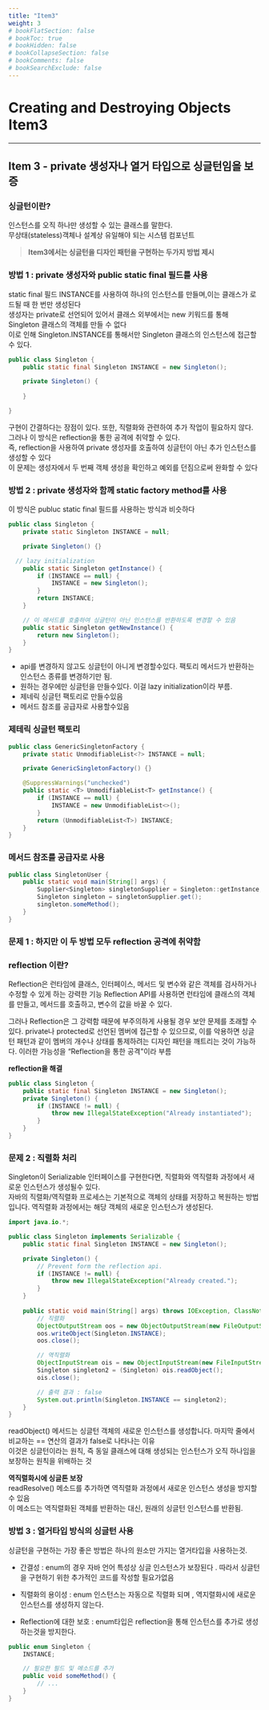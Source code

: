 ```yaml
---
title: "Item3"
weight: 3
# bookFlatSection: false
# bookToc: true
# bookHidden: false
# bookCollapseSection: false
# bookComments: false
# bookSearchExclude: false
---
```

# Creating and Destroying Objects Item3
* * *

## **Item 3 - private 생성자나 열거 타입으로 싱글턴임을 보증**

### **싱글턴이란?**
인스턴스를 오직 하나만 생성할 수 있는 클래스를 말한다.   
무상태(stateless)객체나 설계상 유일해야 되는 시스템 컴포넌트   

> **Item3에서는 싱글턴을 디자인 패턴을 구현하는 두가지 방법 제시**


### **방법 1 :  private 생성자와 public static final 필드를 사용**
static final 필드 INSTANCE를 사용하여 하나의 인스턴스를 만들며,이는 클래스가 로드될 때 한 번만 생성된다   
생성자는 private로 선언되어 있어서 클래스 외부에서는 new 키워드를 통해 Singleton 클래스의 객체를 만들 수 없다   
 이로 인해 Singleton.INSTANCE를 통해서만 Singleton 클래스의 인스턴스에 접근할 수 있다.
```java
public class Singleton {
    public static final Singleton INSTANCE = new Singleton();

    private Singleton() {
    
    }

}
```

구현이 간결하다는 장점이 있다. 또한, 직렬화와 관련하여 추가 작업이 필요하지 않다.        
그러나 이 방식은 reflection을 통한 공격에 취약할 수 있다.    
즉, reflection을 사용하여 private 생성자를 호출하여 싱글턴이 아닌 추가 인스턴스를 생성할 수 있다   
이 문제는 생성자에서 두 번째 객체 생성을 확인하고 예외를 던짐으로써 완화할 수 있다   



### **방법 2 : private 생성자와 함께 static factory method를 사용**

이 방식은 publuc static final 필드를 사용하는 방식과 비슷하다   
```java
public class Singleton {
    private static Singleton INSTANCE = null;

    private Singleton() {}

  // lazy initialization
    public static Singleton getInstance() {
        if (INSTANCE == null) {
            INSTANCE = new Singleton();
        }
        return INSTANCE;
    }

    // 이 메서드를 호출하여 싱글턴이 아닌 인스턴스를 반환하도록 변경할 수 있음
    public static Singleton getNewInstance() {
        return new Singleton();
    }
}
```
*  api를 변경하지 않고도 싱글턴이 아니게 변경할수있다. 팩토리 메서드가 반환하는 인스턴스 종류를 변경하기만 됨.
* 원하는 경우에만 싱글턴을 만들수있다. 이걸 lazy initialization이라 부름.
* 제네릭 싱글턴 팩토리로 만들수있음
* 메서드 참조를 공급자로 사용할수있음

### **제테릭 싱글턴 팩토리**
```java
public class GenericSingletonFactory {
    private static UnmodifiableList<?> INSTANCE = null;

    private GenericSingletonFactory() {}

    @SuppressWarnings("unchecked")
    public static <T> UnmodifiableList<T> getInstance() {
        if (INSTANCE == null) {
            INSTANCE = new UnmodifiableList<>();
        }
        return (UnmodifiableList<T>) INSTANCE;
    }
}
```
### **메서드 참조를 공급자로 사용** 
```java
public class SingletonUser {
    public static void main(String[] args) {
        Supplier<Singleton> singletonSupplier = Singleton::getInstance;
        Singleton singleton = singletonSupplier.get();
        singleton.someMethod();
    }
}
```

### **문제 1 : 하지만 이 두 방법 모두 reflection 공격에 취약함**   

### **reflection 이란?** 
Reflection은 런타임에 클래스, 인터페이스, 메서드 및 변수와 같은 객체를 검사하거나 수정할 수 있게 하는 강력한 기능
Reflection API를 사용하면 런타임에 클래스의 객체를 만들고, 메서드를 호출하고, 변수의 값을 바꿀 수 있다.

그러나 Reflection은 그 강력함 때문에 부주의하게 사용될 경우 보안 문제를 초래할 수 있다.
private나 protected로 선언된 멤버에 접근할 수 있으므로, 이를 악용하면 싱글턴 패턴과 같이 멤버의 개수나 상태를 통제하려는 디자인 패턴을 깨트리는 것이 가능하다.
이러한 가능성을 “Reflection을 통한 공격"이라 부름

**reflection을 해결**
```java
public class Singleton {
    public static final Singleton INSTANCE = new Singleton();
    private Singleton() {
        if (INSTANCE != null) {
            throw new IllegalStateException("Already instantiated");
        }
    }
}
```

### **문제 2 : 직렬화 처리**
Singleton이 Serializable 인터페이스를 구현한다면, 직렬화와 역직렬화 과정에서 새로운 인스턴스가 생성될수 있다.   
자바의 직렬화/역직렬화 프로세스는 기본적으로 객체의 상태를 저장하고 복원하는 방법입니다. 역직렬화 과정에서는
해당 객체의 새로운 인스턴스가 생성된다. 
```java
import java.io.*;

public class Singleton implements Serializable {
    public static final Singleton INSTANCE = new Singleton();

    private Singleton() {
        // Prevent form the reflection api.
        if (INSTANCE != null) {
            throw new IllegalStateException("Already created.");
        }
    }
    
    public static void main(String[] args) throws IOException, ClassNotFoundException {
        // 직렬화
        ObjectOutputStream oos = new ObjectOutputStream(new FileOutputStream("singleton.bin"));
        oos.writeObject(Singleton.INSTANCE);
        oos.close();

        // 역직렬화
        ObjectInputStream ois = new ObjectInputStream(new FileInputStream("singleton.bin"));
        Singleton singleton2 = (Singleton) ois.readObject();
        ois.close();

        // 출력 결과 : false
        System.out.println(Singleton.INSTANCE == singleton2);
    }
}
```
readObject() 메서드는 싱글턴 객체의 새로운 인스턴스를 생성합니다. 마지막 줄에서 비교하는 == 연산의 결과가 false로 나타나는 이유   
이것은 싱글턴이라는 원칙, 즉 동일 클래스에 대해 생성되는 인스턴스가 오직 하나임을 보장하는 원칙을 위배하는 것

**역직렬화시에 싱글톤 보장**   
readResolve() 메소드를 추가하면 역직렬화 과정에서 새로운 인스턴스 생성을 방지할 수 있음    
 이 메소드는 역직렬화된 객체를 반환하는 대신, 원래의 싱글턴 인스턴스를 반환됨.


### **방법 3 : 열거타입 방식의 싱글턴 사용**

싱글턴을 구현하는 가장 좋은 방법은 하나의 원소만 가지는 열거타입을 사용하는것.

* 간결성 : enum의 경우 자바 언어 특성상 싱글 인스턴스가 보장된다 . 따라서 싱글턴을 구현하기 위한 추가적인 코드를 작성할 필요가없음

* 직렬화의 용이성 : enum 인스턴스는 자동으로 직렬화 되며 , 역지렬화시에 새로운 인스턴스를 생성하지 않는다.   

* Reflection에 대한 보호 : enum타입은 reflection을 통해 인스턴스를 추가로 생성하는것을 방지한다.

``` java
public enum Singleton {
    INSTANCE;

    // 필요한 필드 및 메소드를 추가
    public void someMethod() {
        // ... 
    }
}

```


